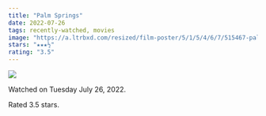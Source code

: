 ```yaml
---
title: "Palm Springs"
date: 2022-07-26
tags: recently-watched, movies
image: "https://a.ltrbxd.com/resized/film-poster/5/1/5/4/6/7/515467-palm-springs-0-600-0-900-crop.jpg?v=d3df94888b"
stars: "★★★½"
rating: "3.5"
---
```


<div class="letterboxd-movie-data-content">
   <p><img src="https://a.ltrbxd.com/resized/film-poster/5/1/5/4/6/7/515467-palm-springs-0-600-0-900-crop.jpg?v=d3df94888b"/></p> <p>Watched on Tuesday July 26, 2022.</p> 
  <p>Rated 3.5 stars.<p>
  <div class="float-clear"></div>
</div>
